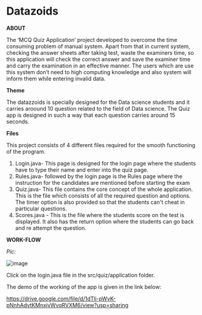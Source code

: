 # Datazoids

**ABOUT**

The ‘MCQ Quiz Application’ project developed to overcome the time consuming problem of manual system. Apart from that in current system, checking the answer sheets after taking test, waste the examiners time, so this application will check the correct answer and save the examiner time and carry the examination in an effective manner. The users which are use this system don’t need to high computing knowledge and also system will inform them while entering invalid data.

**Theme**

The datazzoids is specially designed for the Data science students and it carries aroound 10 question related to the field of Data science. The Quiz app is designed in such a way that each question carries around 15 seconds.

**Files**

This project consists of 4 different files required for the smooth functioning of the program.
1. Login.java- This page is designed for the login page where the students have to type their name and enter into the quiz page.
2. Rules.java- followed by the login page is the Rules page where the instruction for the candidates are mentioned before starting the exam
3. Quiz.java- This file contains the core concept of the whole application. This is the file which consists of all the required question and options. The timer option is also provided so that the students can't cheat in particular questions.
4. Scores.java - This is the file where the students score on the test is displayed. It also has the return option where the students can go back and re attempt the question.

**WORK-FLOW**

_Pic:_

![image](https://user-images.githubusercontent.com/114398468/205483373-fe7e534e-c205-4ced-bb8e-47ebb7dabb46.png)

Click on the login.java file in the src/quiz/application folder. 

The demo of the working of the app is given in the link below:

https://drive.google.com/file/d/1dTli-pWvK-pNnhAdvtKMnxjvWvqRVXM6/view?usp=sharing
